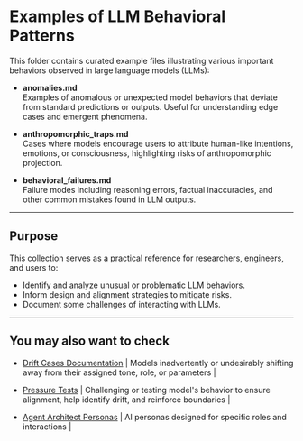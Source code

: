 # Examples of LLM Behavioral Patterns

This folder contains curated example files illustrating various important behaviors observed in large language models (LLMs):

- **anomalies.md**  
  Examples of anomalous or unexpected model behaviors that deviate from standard predictions or outputs. Useful for understanding edge cases and emergent phenomena.

- **anthropomorphic_traps.md**  
  Cases where models encourage users to attribute human-like intentions, emotions, or consciousness, highlighting risks of anthropomorphic projection.

- **behavioral_failures.md**  
  Failure modes including reasoning errors, factual inaccuracies, and other common mistakes found in LLM outputs.

---

## Purpose

This collection serves as a practical reference for researchers, engineers, and users to:  
- Identify and analyze unusual or problematic LLM behaviors.  
- Inform design and alignment strategies to mitigate risks.  
- Document some challenges of interacting with LLMs.

---

## You may also want to check

- [Drift Cases Documentation](https://github.com/patriciaschaffer/agent-architect/blob/main/drift_detection.md) | Models inadvertently or undesirably shifting away from their assigned tone, role, or parameters |

- [Pressure Tests](https://github.com/patriciaschaffer/agent-architect/blob/main/pressure_tests.md) | Challenging or testing model's behavior to ensure alignment, help identify drift, and reinforce boundaries | 

- [Agent Architect Personas](https://github.com/patriciaschaffer/agent-architect/blob/main/personas/README.md) | AI personas designed for specific roles and interactions |
